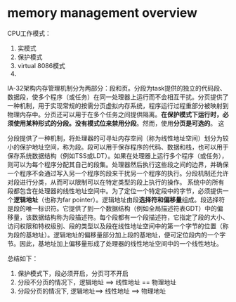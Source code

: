 # memory management overview

CPU工作模式：

1. 实模式
2. 保护模式
3. virtual 8086模式
4. 

IA-32架构内存管理机制分为两部分：段和页。分段为task提供的独立的代码段、数据段，使多个程序（或任务）在同一处理器上运行而不会相互干扰。分页提供了一种机制，用于实现常规的按需分页虚拟内存系统，程序运行过程重部分被映射到物理内存中。分页还可以用于在多个任务之间提供隔离。**在保护模式下运行时，必须使用某种形式的分段。没有模式位来禁用分段**。然而，使用**分页是可选的**。 这

分段提供了一种机制，将处理器的可寻址内存空间（称为线性地址空间）划分为较小的保护地址空间，称为段。段可以用于保存程序的代码、数据和栈，也可以用于保存系统数据结构（例如TSS或LDT）。如果在处理器上运行多个程序（或任务），则可以为每个程序分配其自己的段集。处理器然后执行这些段之间的边界，并确保一个程序不会通过写入另一个程序的段来干扰另一个程序的执行。分段机制还允许对段进行分类，从而可以限制可以在特定类型的段上执行的操作。 系统中的所有段都包含在处理器的线性地址空间中。为了定位一个特定段中的字节，必须提供一个**逻辑地址**（也称为far pointer）。逻辑地址由段**选择符和偏移量**组成。段选择符是段的唯一标识符。它提供了到一个数据结构（例如全局描述符表GDT）中的偏移量，该数据结构称为段描述符。每个段都有一个段描述符，它指定了段的大小、访问权限和特权级别、段的类型以及段在线性地址空间中的第一个字节的位置（称为段的基地址）。逻辑地址的偏移量部分加上段的基地址，便可定位段内的一个字节。因此，基地址加上偏移量形成了处理器的线性地址空间中的一个线性地址。

总结如下：

1) 保护模式下，段必须开启，分页可不开启
2) 分段不分页的情况下，逻辑地址 ==>  线性地址 == 物理地址
3) 分段分页的情况下, 逻辑地址==> 线性地址 ==>  物理地址

